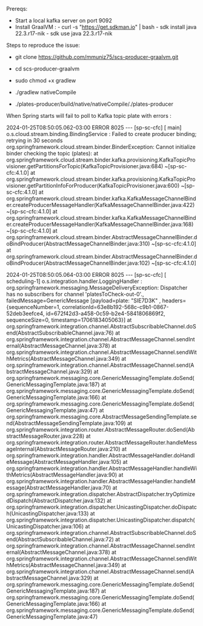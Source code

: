 Prereqs:
- Start a local kafka server on port 9092
- Install GraalVM : 
      - curl -s "https://get.sdkman.io" | bash
      - sdk install java 22.3.r17-nik
      - sdk use java 22.3.r17-nik

Steps to reproduce the issue:

- git clone https://github.com/mmuniz75/scs-producer-graalvm.git

- cd scs-producer-graalvm
 
- sudo chmod +x gradlew

- ./gradlew nativeCompile

- ./plates-producer/build/native/nativeCompile/./plates-producer

When Spring starts will fail to poll to Kafka topic plate with errors :

2024-01-25T08:50:05.062-03:00 ERROR 8025 --- [sp-sc-cfc] [           main] o.s.cloud.stream.binding.BindingService  : Failed to create producer binding; retrying in 30 seconds
org.springframework.cloud.stream.binder.BinderException: Cannot initialize binder checking the topic (plates):
	at org.springframework.cloud.stream.binder.kafka.provisioning.KafkaTopicProvisioner.getPartitionsForTopic(KafkaTopicProvisioner.java:684) ~[sp-sc-cfc:4.1.0]
	at org.springframework.cloud.stream.binder.kafka.provisioning.KafkaTopicProvisioner.getPartitionInfoForProducer(KafkaTopicProvisioner.java:600) ~[sp-sc-cfc:4.1.0]
	at org.springframework.cloud.stream.binder.kafka.KafkaMessageChannelBinder.createProducerMessageHandler(KafkaMessageChannelBinder.java:422) ~[sp-sc-cfc:4.1.0]
	at org.springframework.cloud.stream.binder.kafka.KafkaMessageChannelBinder.createProducerMessageHandler(KafkaMessageChannelBinder.java:168) ~[sp-sc-cfc:4.1.0]
	at org.springframework.cloud.stream.binder.AbstractMessageChannelBinder.doBindProducer(AbstractMessageChannelBinder.java:310) ~[sp-sc-cfc:4.1.0]
	at org.springframework.cloud.stream.binder.AbstractMessageChannelBinder.doBindProducer(AbstractMessageChannelBinder.java:102) ~[sp-sc-cfc:4.1.0]


2024-01-25T08:50:05.064-03:00 ERROR 8025 --- [sp-sc-cfc] [   scheduling-1] o.s.integration.handler.LoggingHandler   : org.springframework.messaging.MessageDeliveryException: Dispatcher has no subscribers for channel 'platesToCheck-out-0'., failedMessage=GenericMessage [payload=plate: "SIE7D3K"
, headers={sequenceNumber=1, correlationId=63e8b192-568c-c9b1-0867-52deb3eefce4, id=672f42d3-a458-0c59-b2e4-5841806869f2, sequenceSize=0, timestamp=1706183405063}]
	at org.springframework.integration.channel.AbstractSubscribableChannel.doSend(AbstractSubscribableChannel.java:76)
	at org.springframework.integration.channel.AbstractMessageChannel.sendInternal(AbstractMessageChannel.java:378)
	at org.springframework.integration.channel.AbstractMessageChannel.sendWithMetrics(AbstractMessageChannel.java:349)
	at org.springframework.integration.channel.AbstractMessageChannel.send(AbstractMessageChannel.java:329)
	at org.springframework.messaging.core.GenericMessagingTemplate.doSend(GenericMessagingTemplate.java:187)
	at org.springframework.messaging.core.GenericMessagingTemplate.doSend(GenericMessagingTemplate.java:166)
	at org.springframework.messaging.core.GenericMessagingTemplate.doSend(GenericMessagingTemplate.java:47)
	at org.springframework.messaging.core.AbstractMessageSendingTemplate.send(AbstractMessageSendingTemplate.java:109)
	at org.springframework.integration.router.AbstractMessageRouter.doSend(AbstractMessageRouter.java:228)
	at org.springframework.integration.router.AbstractMessageRouter.handleMessageInternal(AbstractMessageRouter.java:210)
	at org.springframework.integration.handler.AbstractMessageHandler.doHandleMessage(AbstractMessageHandler.java:105)
	at org.springframework.integration.handler.AbstractMessageHandler.handleWithMetrics(AbstractMessageHandler.java:90)
	at org.springframework.integration.handler.AbstractMessageHandler.handleMessage(AbstractMessageHandler.java:70)
	at org.springframework.integration.dispatcher.AbstractDispatcher.tryOptimizedDispatch(AbstractDispatcher.java:132)
	at org.springframework.integration.dispatcher.UnicastingDispatcher.doDispatch(UnicastingDispatcher.java:133)
	at org.springframework.integration.dispatcher.UnicastingDispatcher.dispatch(UnicastingDispatcher.java:106)
	at org.springframework.integration.channel.AbstractSubscribableChannel.doSend(AbstractSubscribableChannel.java:72)
	at org.springframework.integration.channel.AbstractMessageChannel.sendInternal(AbstractMessageChannel.java:378)
	at org.springframework.integration.channel.AbstractMessageChannel.sendWithMetrics(AbstractMessageChannel.java:349)
	at org.springframework.integration.channel.AbstractMessageChannel.send(AbstractMessageChannel.java:329)
	at org.springframework.messaging.core.GenericMessagingTemplate.doSend(GenericMessagingTemplate.java:187)
	at org.springframework.messaging.core.GenericMessagingTemplate.doSend(GenericMessagingTemplate.java:166)
	at org.springframework.messaging.core.GenericMessagingTemplate.doSend(GenericMessagingTemplate.java:47)



